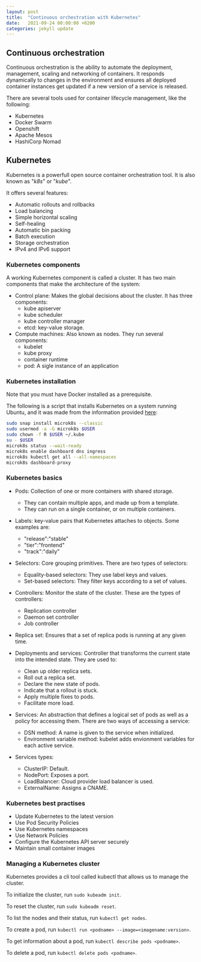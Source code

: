 ```yaml
---
layout: post
title:  "Continuous orchestration with Kubernetes"
date:   2021-09-24 00:00:00 +0200
categories: jekyll update
---
```


## Continuous orchestration

Continuous orchestration is the ability to automate the deployment, management, scaling and networking of containers. It responds dynamically to changes in the environment and ensures all deployed container instances get updated if a new version of a service is released.

There are several tools used for container lifecycle management, like the following:
* Kubernetes
* Docker Swarm
* Openshift
* Apache Mesos
* HashiCorp Nomad

## Kubernetes

Kubernetes is a powerfull open source container orchestration tool. It is also known as "*k8s*" or "*kube*".

It offers several features:
* Automatic rollouts and rollbacks
* Load balancing
* Simple horizontal scaling
* Self-healing
* Automatic bin packing
* Batch execution
* Storage orchestration
* IPv4 and IPv6 support

### Kubernetes components

A working Kubernetes component is called a cluster. It has two main components that make the architecture of the system:
* Control plane: Makes the global decisions about the cluster. It has three components:
  * kube apiserver
  * kube scheduler
  * kube controller manager
  * etcd: key-value storage.
* Compute machines: Also known as nodes. They run several components:
  * kubelet
  * kube proxy
  * container runtime
  * pod: A sigle instance of an application

### Kubernetes installation

Note that you must have Docker installed as a prerequisite.

The following is a script that installs Kubernetes on a system running Ubuntu, and it was made from the information provided [here](https://ubuntu.com/kubernetes/install):
```bash
sudo snap install microk8s --classic
sudo usermod -a -G microk8s $USER
sudo chown -f R $USER ~/.kube
su - $USER
microk8s status --wait-ready
microk8s enable dashboard dns ingress
microk8s kubectl get all --all-namespaces
microk8s dashboard-proxy
```

### Kubernetes basics

* Pods: Collection of one or more containers with shared storage.
  * They can contain multiple apps, and made up from a template.
  * They can run on a single container, or on multiple containers.
* Labels: key-value pairs that Kubernetes attaches to objects. Some examples are:
  * "release":"stable"
  * "tier":"frontend"
  * "track":"daily"
* Selectors: Core grouping primitives. There are two types of selectors:
  * Equality-based selectors: They use label keys and values.
  * Set-based selectors: They filter keys according to a set of values.
* Controllers: Monitor the state of the cluster. These are the types of controllers:
  * Replication controller
  * Daemon set controller
  * Job controller
* Replica set: Ensures that a set of replica pods is running at any given time.
* Deployments and services: Controller that transforms the current state into the intended state. They are used to:
  * Clean up older replica sets.
  * Roll out a replica set.
  * Declare the new state of pods.
  * Indicate that a rollout is stuck.
  * Apply multiple fixes to pods.
  * Facilitate more load.
* Services: An abstraction that defines a logical set of pods as well as a policy for accessing them. There are two ways of accessing a service:
  * DSN method: A name is given to the service when initialized.
  * Environment variable method: kubelet adds envionment variables for each active service.
  
* Services types:
  * ClusterIP: Default.
  * NodePort: Exposes a port.
  * LoadBalancer: Cloud provider load balancer is used.
  * ExternalName: Assigns a CNAME.

### Kubernetes best practises

* Update Kubernetes to the latest version
* Use Pod Security Policies
* Use Kubernetes namespaces
* Use Network Policies
* Configure the Kubernetes API server securely
* Maintain small container images

### Managing a Kubernetes cluster

Kubernetes provides a cli tool called kubectl that allows us to manage the cluster.

To initialize the cluster, run `sudo kubeadm init`.

To reset the cluster, run `sudo kubeadm reset`.

To list the nodes and their status, run `kubectl get nodes`.

To create a pod, run `kubectl run <podname> --image=<imagename:version>`.

To get information about a pod, run `kubectl describe pods <podname>`.

To delete a pod, run `kubectl delete pods <podname>`.